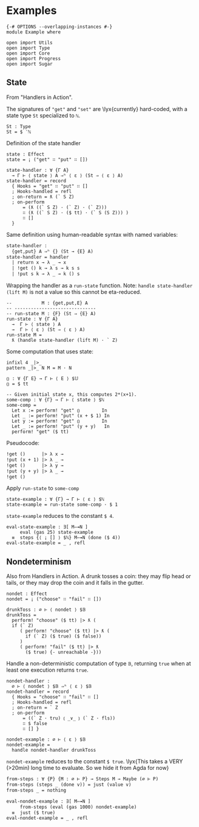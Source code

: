 # Examples

```
{-# OPTIONS --overlapping-instances #-}
module Example where

open import Utils
open import Type
open import Core
open import Progress
open import Sugar
```

## State

From "Handlers in Action".

The signatures of `"get"` and `"set"` are \lyx{currently} hard-coded,
with a state type `St` specialized to `ℕ`.
```
St : Type
St = $ ′ℕ
```

Definition of the state handler
```
state : Effect
state = ¡ ("get" ∷ "put" ∷ [])

state-handler : ∀ {Γ A}
  → Γ ⊢ ⟨ state ⟩ A ⇒ʰ ⟨ ε ⟩ (St ⇒ ⟨ ε ⟩ A)
state-handler = record
  { Hooks = "get" ∷ "put" ∷ []
  ; Hooks-handled = refl
  ; on-return = ƛ (` S Z)
  ; on-perform
      = (ƛ ((` S Z) · (` Z) · (` Z)))
      ∷ (ƛ ((` S Z) · ($ tt) · (` S (S Z))) )
      ∷ []
  }
```

Same definition using human-readable syntax with named variables:
```txt
state-handler :
  {get,put} A ⇒ʰ {} (St → {E} A)
state-handler = handler
  | return x → λ _ → x
  | !get () k → λ s → k s s
  | !put s k → λ _ → k () s
```

Wrapping the handler as a `run-state` function.
Note: `handle state-handler (lift M)` is not a value so this cannot be
eta-reduced.
```
--           M : {get,put,E} A
-- ------------------------------
-- run-state M : {F} (St ⇒ {E} A)
run-state : ∀ {Γ A}
  →  Γ ⊢ ⟨ state ⟩ A
  →  Γ ⊢ ⟨ ε ⟩ (St ⇒ ⟨ ε ⟩ A)
run-state M =
  ƛ (handle state-handler (lift M) · ` Z)
```

Some computation that uses state:
```
infixl 4 _|>_
pattern _|>_ N M = M · N

⦅⦆ : ∀ {Γ E} → Γ ⊢ ⟨ E ⟩ $𝕌
⦅⦆ = $ tt

-- Given initial state x, this computes 2*(x+1).
some-comp : ∀ {Γ} → Γ ⊢ ⟨ state ⟩ $ℕ
some-comp =
  Let x := perform! "get" ⦅⦆        In
  Let _ := perform! "put" (x + $ 1) In
  Let y := perform! "get" ⦅⦆        In
  Let _ := perform! "put" (y + y)   In
  perform! "get" ($ tt)
```

Pseudocode:

```txt
!get ()      |> λ x →
!put (x + 1) |> λ _ →
!get ()      |> λ y →
!put (y + y) |> λ _ →
!get ()
```

Apply `run-state` to `some-comp`
```
state-example : ∀ {Γ} → Γ ⊢ ⟨ ε ⟩ $ℕ
state-example = run-state some-comp · $ 1
```

`state-example` reduces to the constant `$ 4`.
```
eval-state-example : ∃[ M—↠N ]
     eval (gas 25) state-example
  ≡  steps {⟨ ¡ [] ⟩ $ℕ} M—↠N (done ($ 4))
eval-state-example = _ , refl
```

## Nondeterminism

Also from Handlers in Action.
A drunk tosses a coin: they may flip head or tails, or they may drop the coin
and it falls in the gutter.
```
nondet : Effect
nondet = ¡ ("choose" ∷ "fail" ∷ [])

drunkToss : ∅ ⊢ ⟨ nondet ⟩ $𝔹
drunkToss =
  perform! "choose" ($ tt) |> ƛ (
  if (` Z)
     ( perform! "choose" ($ tt) |> ƛ (
       if (` Z) ($ true) ($ false))
     )
     ( perform! "fail" ($ tt) |> ƛ
       ($ true) {- unreachable -}))
```

Handle a non-deterministic computation of type `𝔹`,
returning `true` when at least one execution returns `true`.
```
nondet-handler :
  ∅ ⊢ ⟨ nondet ⟩ $𝔹 ⇒ʰ ⟨ ε ⟩ $𝔹
nondet-handler = record
  { Hooks = "choose" ∷ "fail" ∷ []
  ; Hooks-handled = refl
  ; on-return = ` Z
  ; on-perform
      = ((` Z · tru) ⦅ _∨_ ⦆ (` Z · fls))
      ∷ $ false
      ∷ [] }
```

```
nondet-example : ∅ ⊢ ⟨ ε ⟩ $𝔹
nondet-example =
  handle nondet-handler drunkToss
```

`nondet-example` reduces to the constant `$ true`.
\lyx{This takes a VERY (>20min) long time to evaluate. So we hide it from Agda for now}
```txt
from-steps : ∀ {P} {M : ∅ ⊢ P} → Steps M → Maybe (∅ ⊢ P)
from-steps (steps _ (done v)) = just (value v)
from-steps _ = nothing

eval-nondet-example : ∃[ M—↠N ]
     from-steps (eval (gas 1000) nondet-example)
  ≡  just ($ true)
eval-nondet-example = _ , refl
```
